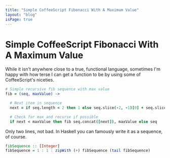 ```yaml
---
title: "Simple CoffeeScript Fibonacci With A Maximum Value"
layout: "blog"
isPage: true
---
```


# Simple CoffeeScript Fibonacci With A Maximum Value

While it isn't anywhere close to a true, functional language, sometimes I'm
happy with how terse I can get a function to be by using some of CoffeeScript's
niceties.

```coffeescript
# Simple recursive fib sequence with max value
fib = (seq, maxValue) ->

  # Next item in sequence
  next = if seq.length < 2 then 1 else seq.slice(-2, -1)[0] + seq.slice(-1)[0]

  # Check for max and recurse if possible
  if next < maxValue then fib seq.concat([next]), maxValue else seq
```

Only two lines, not bad. In Haskell you can famously write it as a sequence, of
course.

```haskell
fibSequence :: [Integer]
fibSequence = 1 : 1 : zipWith (+) fibSequence (tail fibSequence)
```
